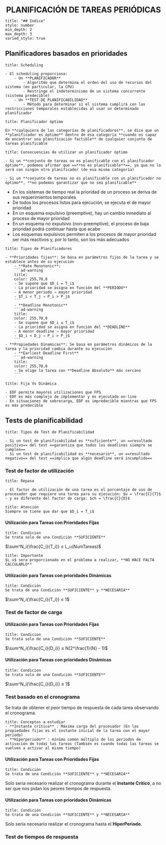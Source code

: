 <center style="font-weight: bold; font-size: 25 ">PLANIFICACIÓN DE TAREAS PERIÓDICAS</center>

```toc
title: "## Índice"
style: number 
min_depth: 2 
max_depth: 3
varied_style: true
```

## Planificadores basados en prioridades

```ad-info
title: Scheduling

- El scheduling proporciona:  
	- Un **PLANIFICADOR**  
		- Algoritmo que determina el orden del uso de recursos del sistema (en particular, la CPU)  
		- Restringe el indeterminismo de un sistema concurrente (sistema predecible)  
	- Un **TEST DE PLANIFICABILIDAD**  
		- Método para determinar si el sistema cumplirá con las restricciones temporales establecidas al usar un determinado planificador
```

```ad-tip
title: Planificador óptimo

En **cualquiera de las categorías de planificadores**, se dice que un **planificador es óptimo** dentro de esa categoría **cuando es capaz de encontrar una planificación factible** de cualquier conjunto de tareas planificable
```

```ad-example
title: Consecuencias de utilizar un planificador óptimo  
  
- Si un **conjunto de tareas no es planificable con el planificador óptimo**, podemos afirmar que ==**no es planificable**==, ya que no lo será con ningún otro planificador (de esa misma categoría)  

- Si un **conjunto de tareas no es planificable con un planificador no óptimo**, **no podemos garantizar que no sea planificable**
```

- En los sistemas de tiempo real la prioridad de un proceso se deriva de sus requerimientos temporales  
- De todos los procesos listos para ejecución, se ejecuta el de mayor prioridad  
- En un esquema expulsivo (preemptive), hay un cambio inmediato al proceso de mayor prioridad  
- En un esquema no expulsivo (non-preemptive), el proceso de baja prioridad podrá continuar hasta que acabe  
- Los esquemas expulsivos permiten a los procesos de mayor prioridad ser más reactivos y, por lo tanto, son los más adecuados

```ad-info
title: Tipos de Planificadores

- **Prioridades fijas**: Se basa en parámetros fijos de la tarea y se establece antes de su ejecución
	- **Rate Monotonic**:
	```ad-warning
	title:
	color: 255,70,0
	- Se supone que $D_i = T_i$  
	- La prioridad se asigna en función del **PERIODO**  
	- A menor periodo ⇒ mayor prioridad  
	- $T_i < T_j ⇒ P_i > P_j$
	```
	- **Deadline Monotonic**
	```ad-warning
	title:
	color: 255,70,0
	- Se supone que $D_i ≤ T_i$
	- La prioridad se asigna en función del **DEADLINE**
	- A menor deadline ⇒ mayor prioridad  
	- $D_i < D_j ⇒ P_i > P_j$
	```
- **Propiedades Dinamicas**: Se basa en parámetros dinámicos de la tarea y la prioridad cambia durante su ejecución
	- **Earliest Deadline First**
	```ad-warning
	title:
	color: 255,70,0
	- Se elige la tarea con **Deadline Absoluto** más cercano
	```
```

```ad-example
title: Fija Vs Dinámica

- EDF permite mayores utilizaciones que FPS  
- EDF es más complejo de implementar y es ejecutado on-line  
- En situaciones de sobrecarga, EDF es impredecible mientras que FPS es más predecible
```

## Tests de planificabilidad

```ad-info
title: Tipos de Test de Planificabilidad

- Si un test de planificabilidad es **suficiente**, un ==resultado positivo== del test ==garantiza que todos los deadlines siempre se cumplen==  
- Si un test de planificabilidad es **necesario**, un ==resultado negativo== del test ==implica que algún deadline será incumplido==
```


### Test de factor de utilización

```ad-tip
title: Repaso

- El factor de utilización de una tarea es el porcentaje de uso de procesador que requiere una tarea para su ejecución: $u = \frac{C}{T}$
- y es diferente del factor de carga: $ch = \frac{C}{D}$
```

```ad-warning
title: Atención
Siempre se tiene que dar que $D_i = T_i$
```

#### Utilización para Tareas con Prioridades Fijas

```ad-tip
title: Condicion
Se trata solo de una Condición **SUFICIENTE**
```

$\sum^N_i{\frac{C_i}{T_i}} ≤ L_u(NumTareas)$

```ad-warning
title: Importante
$L_u$ sera proporcionado en el problema a realizar, **NO HACE FALTA CALCULARLO**
```

#### Utilización para Tareas con prioridades Dinámicas

```ad-tip
title: Condición
Se trata de una Condición **SUFICIENTE** y **NECESARIA**
```

$\sum^N_i{\frac{C_i}{T_i}} ≤ 1$

### Test de factor de carga

#### Utilización para Tareas con Prioridades Fijas

```ad-tip
title: Condicion
Se trata solo de una Condición **SUFICIENTE**
```

$\sum^N_i{\frac{C_i}{D_i}} ≤ N(2^\frac{1}{N} - 1)$

#### Utilización para Tareas con prioridades Dinámicas

```ad-tip
title: Condicion
Se trata solo de una Condición **SUFICIENTE**
```

$\sum^N_i{\frac{C_i}{D_i}} ≤ 1$

### Test basado en el cronograma

Se trata de obtener el peor tiempo de respuesta de cada tarea observando el cronograma.

```ad-tip
title: Conceptos a estudiar
- **Instante crítico** : Máxima carga del procesador (En las propiedades fijas es el instante inicial de la tarea con el mayor periodo)
- **Hiperperiodo** : mínimo común múltiplo de los periodos de activación de todas las tareas (También es cuando todas las tareas se vuelven a activar al mismo tiempo)
```

#### Utilización para Tareas con Prioridades Fijas

```ad-tip
title: Condición
Se trata de una Condición **SUFICIENTE** y **NECESARIA**
```

Solo sería necesario realizar el cronograma durante el **Instante Crítico**, a no ser que nos pidan los peores tiempos de respuesta.

#### Utilización para Tareas con prioridades Dinámicas

```ad-tip
title: Condición
Se trata de una Condición **SUFICIENTE** y **NECESARIA**
```

Solo sería necesario realizar el cronograma hasta el **HiperPeriodo**.

### Test de tiempos de respuesta




